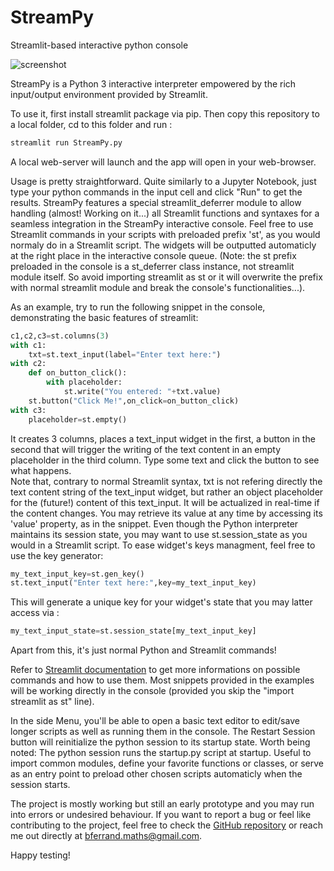 # StreamPy
Streamlit-based interactive python console

![screenshot](https://github.com/B4PT0R/StreamPy/assets/139615657/de7ca127-367a-4084-9166-51bc2ef035b5)


StreamPy is a Python 3 interactive interpreter empowered by the rich input/output environment provided by Streamlit.

To use it, first install streamlit package via pip. Then copy this repository to a local folder, cd to this folder and run :
```bash
streamlit run StreamPy.py 
```
A local web-server will launch and the app will open in your web-browser.

Usage is pretty straightforward. Quite similarly to a Jupyter Notebook, just type your python commands in the input cell and click "Run" to get the results. 
StreamPy features a special streamlit_deferrer module to allow handling (almost! Working on it...) all Streamlit functions and syntaxes for a seamless integration in the StreamPy interactive console.
Feel free to use Streamlit commands in your scripts with preloaded prefix 'st', as you would normaly do in a Streamlit script. 
The widgets will be outputted automaticly at the right place in the interactive console queue.
(Note: the st prefix preloaded in the console is a st_deferrer class instance, not streamlit module itself. So avoid importing streamlit as st or it will overwrite the prefix with normal streamlit module and break the console's functionalities...).

As an example, try to run the following snippet in the console, demonstrating the basic features of streamlit:
```python
c1,c2,c3=st.columns(3)
with c1:
    txt=st.text_input(label="Enter text here:")
with c2:
    def on_button_click():
        with placeholder:
            st.write("You entered: "+txt.value)
    st.button("Click Me!",on_click=on_button_click)
with c3:
    placeholder=st.empty()
```
It creates 3 columns, places a text_input widget in the first, a button in the second that will trigger the writing of the text content in an empty placeholder in the third column.
Type some text and click the button to see what happens.               
Note that, contrary to normal Streamlit syntax, txt is not refering directly the text content string of the text_input widget, but rather an object placeholder for the (future!) content of this text_input.  It will be actualized in real-time if the content changes.
You may retrieve its value at any time by accessing its 'value' property, as in the snippet.
Even though the Python interpreter maintains its session state, you may want to use st.session_state as you would in a Streamlit script.
To ease widget's keys managment, feel free to use the key generator:
```python
my_text_input_key=st.gen_key()
st.text_input("Enter text here:",key=my_text_input_key)
``` 
This will generate a unique key for your widget's state that you may latter access via :
```python
my_text_input_state=st.session_state[my_text_input_key]
``` 
Apart from this, it's just normal Python and Streamlit commands!

Refer to [Streamlit documentation](https://docs.streamlit.io/library/api-reference) to get more informations on possible commands and how to use them. Most snippets provided in the examples will be working directly in the console (provided you skip the "import streamlit as st" line).

In the side Menu, you'll be able to open a basic text editor to edit/save longer scripts as well as running them in the console.
The Restart Session button will reinitialize the python session to its startup state. 
Worth being noted: The python session runs the startup.py script at startup. Useful to import common modules, define your favorite functions or classes, or serve as an entry point to preload other chosen scripts automaticly when the session starts.

The project is mostly working but still an early prototype and you may run into errors or undesired behaviour. If you want to report a bug or feel like contributing to the project, feel free to check the [GitHub repository](https://github.com/B4PT0R/StreamPy) or reach me out directly at bferrand.maths@gmail.com.

Happy testing!
